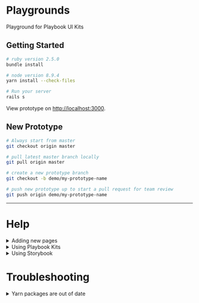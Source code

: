 # Playgrounds

Playground for Playbook UI Kits


## Getting Started

```bash
# ruby version 2.5.0
bundle install
```

```bash
# node version 8.9.4
yarn install --check-files
```

```bash
# Run your server
rails s
```

View prototype on [http://localhost:3000](http://localhost:3000).



## New Prototype
```bash
# Always start from master
git checkout origin master
```

```bash
# pull latest master branch locally
git pull origin master
```

```bash
# create a new prototype branch
git checkout -b demo/my-prototype-name
```

```bash
# push new prototype up to start a pull request for team review
git push origin demo/my-prototype-name
```

---

# Help

<details><summary>Adding new pages</summary>
<p>
  
## Adding New Pages
When you start the server, the root page is [index.html.erb](https://github.com/powerhome/playgrounds/blob/master/app/views/pages/index.html.erb).

If you have a multi-page prototype, you will want to add additional pages.  Please follow the guide below:

### 1. Create the new page
Create a new file in `app/views/pages/my_new_page.html.erb`.

Please note:
1. The file extension ends in `.html.erb`. This is required.
2. The file is multiple words (my new page), and it has underscores.
3. The file is named all lowercase.

---

### 2. Add to controller
```erb
# app/controllers/pages_controller.rb

class PagesController < ApplicationController
  def index; end
  def my_new_page; end
end
```

Please note:
1. The def is named exactly like the html.erb file created above.

---

### 3. Create a new route
```erb
# config/routes.rb

Rails.application.routes.draw do
  get "my-new-page-custom", to: "pages#my_new_page"
  root 'pages#index'
end
```

Please note:
1. `my-new-page-custom` can be anything, and does not have to relate the the html or controller. This defines what is in the url, example http://localhost:3000/my-new-page-custom.
2. `pages#my_new_page` the value after #, must be identical to what you added to the pages controller above.

</p>
</details>

<details><summary>Using Playbook Kits</summary>
  
  ## Using Playbook Kits
  
  ### Confirm styles are imported
  ```scss
  # app/assets/stylesheets/application.scss
  
  @import "playbook";
  ```
  
  *Warning!* Using both storybook and playbook design libraries may cause style bleed.
  
  ### Use kits in views
  ```erb
  # Use kits in your prototype views
  
  <%= pb_rails("card") do %>
    <%= pb_rails("caption", props: {text: "This is a caption"}) %>
  <% end %>
  ```
</details>

<details><summary>Using Storybook</summary>
  
  ## Using Storybook
  
  ### Confirm styles are imported
  ```scss
  # app/assets/stylesheets/application.scss
  
  @import "storybook";
  ```
  
  *Warning!* Using both storybook and playbook design libraries may cause style bleed.
</details>

# Troubleshooting

<details>
  <summary>Yarn packages are out of date</summary>
  
  ## Yarn packages are out of date
If you try running playgrounds by `rails s`, but the terminal says:

```bash
========================================
  Your Yarn packages are out of date!
  Please run `yarn install --check-files` to update.
========================================
```

#### Try the following:
```bash
# Use the correct version of node required by the project
nvm use 8.9.4
```

```bash
# Run yarn install
yarn install --check-files
```

```bash
# Try running your rails server again
rails s
```
</details>
